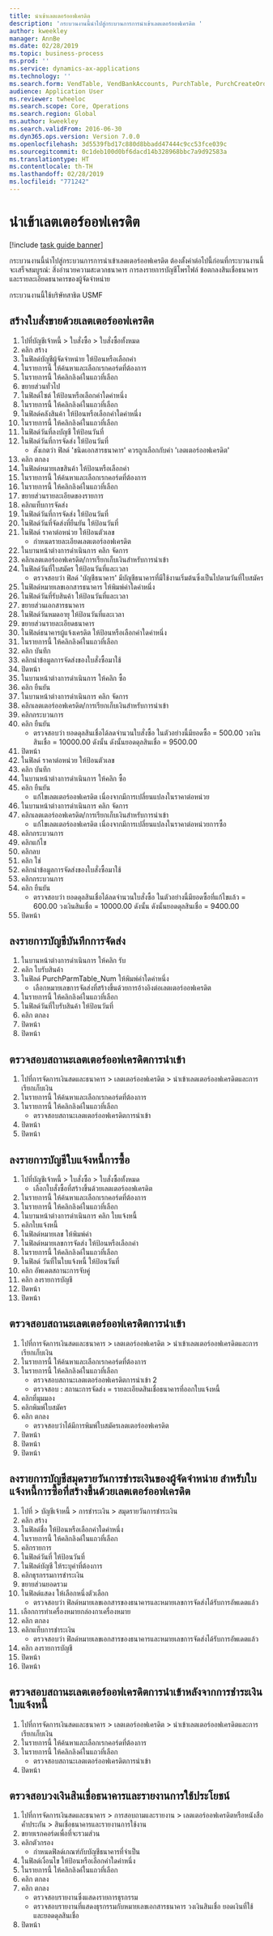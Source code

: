 ```yaml
---
title: นำเข้าเลตเตอร์ออฟเครดิต
description: 'กระบวนงานนี้นำไปสู่กระบวนการการนำเข้าเลตเตอร์ออฟเครดิต '
author: kweekley
manager: AnnBe
ms.date: 02/28/2019
ms.topic: business-process
ms.prod: ''
ms.service: dynamics-ax-applications
ms.technology: ''
ms.search.form: VendTable, VendBankAccounts, PurchTable, PurchCreateOrder, InventItemIdLookupPurchase, BankLCImport,  PurchEditLines, VendEditInvoice, SrsReportViewerForm, LedgerJournalTable, LedgerJournalTransVendPaym, VendOpenTrans, SysQueryForm, BankAccountTableLookUp
audience: Application User
ms.reviewer: twheeloc
ms.search.scope: Core, Operations
ms.search.region: Global
ms.author: kweekley
ms.search.validFrom: 2016-06-30
ms.dyn365.ops.version: Version 7.0.0
ms.openlocfilehash: 3d5539fbd17c880d8bbadd47444c9cc53fce039c
ms.sourcegitcommit: 0c1deb100d0bf6dacd14b328968bbc7a9d92583a
ms.translationtype: HT
ms.contentlocale: th-TH
ms.lasthandoff: 02/28/2019
ms.locfileid: "771242"
---
```

# <a name="import-letter-of-credit"></a>นำเข้าเลตเตอร์ออฟเครดิต

[!include [task guide banner](../../includes/task-guide-banner.md)]

กระบวนงานนี้นำไปสู่กระบวนการการนำเข้าเลตเตอร์ออฟเครดิต  ต้องตั้งค่าต่อไปนี้ก่อนที่กระบวนงานนี้จะเสร็จสมบูรณ์: สิ่งอำนวยความสะดวกธนาคาร การลงรายการบัญชีโพรไฟล์ ข้อตกลงสินเชื่อธนาคารและรายละเอียดธนาคารของผู้จัดจำหน่าย

กระบวนงานนี้ใช้บริษัทสาธิต USMF


## <a name="create-a-purchase-order-with-letter-of-credit"></a>สร้างใบสั่งขายด้วยเลตเตอร์ออฟเครดิต
1. ไปที่บัญชีเจ้าหนี้ > ใบสั่งซื้อ > ใบสั่งซื้อทั้งหมด
2. คลิก สร้าง
3. ในฟิลด์บัญชีผู้จัดจำหน่าย ให้ป้อนหรือเลือกค่า
4. ในรายการนี้ ให้ค้นหาและเลือกเรกคอร์ดที่ต้องการ
5. ในรายการนี้ ให้คลิกลิงค์ในแถวที่เลือก
6. ขยายส่วนทั่วไป
7. ในฟิลด์ไซต์ ให้ป้อนหรือเลือกค่าใดค่าหนึ่ง
8. ในรายการนี้ ให้คลิกลิงค์ในแถวที่เลือก
9. ในฟิลด์คลังสินค้า ให้ป้อนหรือเลือกค่าใดค่าหนึ่ง
10. ในรายการนี้ ให้คลิกลิงค์ในแถวที่เลือก
11. ในฟิลด์วันที่ลงบัญชี ให้ป้อนวันที่
12. ในฟิลด์วันที่การจัดส่ง ให้ป้อนวันที่
    * สังเกตว่า ฟิลด์ 'ชนิดเอกสารธนาคาร' ควรถูกเลือกกับค่า 'เลตเตอร์ออฟเครดิต'  
13. คลิก ตกลง
14. ในฟิลด์หมายเลขสินค้า ให้ป้อนหรือเลือกค่า
15. ในรายการนี้ ให้ค้นหาและเลือกเรกคอร์ดที่ต้องการ
16. ในรายการนี้ ให้คลิกลิงค์ในแถวที่เลือก
17. ขยายส่วนรายละเอียดของรายการ
18. คลิกแท็บการจัดส่ง
19. ในฟิลด์วันที่การจัดส่ง ให้ป้อนวันที่
20. ในฟิลด์วันที่จัดส่งที่ยืนยัน ให้ป้อนวันที่
21. ในฟิลด์ ราคาต่อหน่วย ให้ป้อนตัวเลข
    * กำหนดรายละเอียดเลตเตอร์ออฟเครดิต  
22. ในบานหน้าต่างการดำเนินการ คลิก จัดการ
23. คลิกเลตเตอร์ออฟเครดิต/การเรียกเก็บเงินสำหรับการนำเข้า
24. ในฟิลด์วันที่ใบสมัคร ให้ป้อนวันที่และเวลา
    * ตรวจสอบว่า ฟิลด์ 'บัญชีธนาคาร' มีบัญชีธนาคารที่มีใช้งานเริ่มต้นซึ่งเป็นไปตามวันที่ใบสมัคร  
25. ในฟิลด์หมายเลขเอกสารธนาคาร ให้พิมพ์ค่าใดค่าหนึ่ง
26. ในฟิลด์วันที่รับสินค้า ให้ป้อนวันที่และเวลา
27. ขยายส่วนเอกสารธนาคาร
28. ในฟิลด์วันหมดอายุ ให้ป้อนวันที่และเวลา
29. ขยายส่วนรายละเอียดธนาคาร
30. ในฟิลด์ธนาคารผู้แจ้งเครดิต ให้ป้อนหรือเลือกค่าใดค่าหนึ่ง
31. ในรายการนี้ ให้คลิกลิงค์ในแถวที่เลือก
32. คลิก บันทึก
33. คลิกนำข้อมูลการจัดส่งของใบสั่งซื้อมาใช้
34. ปิดหน้า
35. ในบานหน้าต่างการดำเนินการ ให้คลิก ซื้อ
36. คลิก ยืนยัน
37. ในบานหน้าต่างการดำเนินการ คลิก จัดการ
38. คลิกเลตเตอร์ออฟเครดิต/การเรียกเก็บเงินสำหรับการนำเข้า
39. คลิกกระบวนการ
40. คลิก ยืนยัน
    * ตรวจสอบว่า ยอดดุลสินเชื่อได้ลดจำนวนใบสั่งซื้อ   ในตัวอย่างนี้มียอดซื้อ = 500.00 วงเงินสินเชื่อ = 10000.00 ดังนั้น ดังนั้นยอดดุลสินเชื่อ = 9500.00  
41. ปิดหน้า
42. ในฟิลด์ ราคาต่อหน่วย ให้ป้อนตัวเลข
43. คลิก บันทึก
44. ในบานหน้าต่างการดำเนินการ ให้คลิก ซื้อ
45. คลิก ยืนยัน
    * แก้ไขเลตเตอร์ออฟเครดิต เนื่องจากมีการเปลี่ยนแปลงในราคาต่อหน่วย  
46. ในบานหน้าต่างการดำเนินการ คลิก จัดการ
47. คลิกเลตเตอร์ออฟเครดิต/การเรียกเก็บเงินสำหรับการนำเข้า
    * แก้ไขเลตเตอร์ออฟเครดิต เนื่องจากมีการเปลี่ยนแปลงในราคาต่อหน่วยการซื้อ  
48. คลิกกระบวนการ
49. คลิกแก้ไข
50. คลิกลบ
51. คลิก ใช่
52. คลิกนำข้อมูลการจัดส่งของใบสั่งซื้อมาใช้
53. คลิกกระบวนการ
54. คลิก ยืนยัน
    * ตรวจสอบว่า ยอดดุลสินเชื่อได้ลดจำนวนใบสั่งซื้อ   ในตัวอย่างนี้มียอดซื้อที่แก้ไขแล้ว = 600.00 วงเงินสินเชื่อ = 10000.00 ดังนั้น ดังนั้นยอดดุลสินเชื่อ = 9400.00  
55. ปิดหน้า

## <a name="post-packing-slip"></a>ลงรายการบัญชีบันทึกการจัดส่ง
1. ในบานหน้าต่างการดำเนินการ ให้คลิก รับ
2. คลิก ใบรับสินค้า
3. ในฟิลด์ PurchParmTable_Num ให้พิมพ์ค่าใดค่าหนึ่ง
    * เลือกหมายเลขการจัดส่งที่สร้างขึ้นด้วยการอ้างอิงต่อเลตเตอร์ออฟเครดิต  
4. ในรายการนี้ ให้คลิกลิงค์ในแถวที่เลือก
5. ในฟิลด์วันที่ใบรับสินค้า ให้ป้อนวันที่
6. คลิก ตกลง
7. ปิดหน้า
8. ปิดหน้า

## <a name="verify-import-letter-of-credit-status"></a>ตรวจสอบสถานะเลตเตอร์ออฟเครดิตการนำเข้า
1. ไปที่การจัดการเงินสดและธนาคาร > เลตเตอร์ออฟเครดิต > นำเข้าเลตเตอร์ออฟเครดิตและการเรียกเก็บเงิน
2. ในรายการนี้ ให้ค้นหาและเลือกเรกคอร์ดที่ต้องการ
3. ในรายการนี้ ให้คลิกลิงค์ในแถวที่เลือก
    * ตรวจสอบสถานะเลตเตอร์ออฟเครดิตการนำเข้า     
4. ปิดหน้า
5. ปิดหน้า

## <a name="post-purchase-invoice"></a>ลงรายการบัญชีใบแจ้งหนี้การซื้อ
1. ไปที่บัญชีเจ้าหนี้ > ใบสั่งซื้อ > ใบสั่งซื้อทั้งหมด
    * เลือกใบสั่งซื้อที่สร้างขึ้นด้วยเลตเตอร์ออฟเครดิต  
2. ในรายการนี้ ให้ค้นหาและเลือกเรกคอร์ดที่ต้องการ
3. ในรายการนี้ ให้คลิกลิงค์ในแถวที่เลือก
4. ในบานหน้าต่างการดำเนินการ คลิก ใบแจ้งหนี้
5. คลิกใบแจ้งหนี้
6. ในฟิลด์หมายเลข ให้พิมพ์ค่า
7. ในฟิลด์หมายเลขการจัดส่ง ให้ป้อนหรือเลือกค่า
8. ในรายการนี้ ให้คลิกลิงค์ในแถวที่เลือก
9. ในฟิลด์ วันที่ในใบแจ้งหนี้ ให้ป้อนวันที่
10. คลิก อัพเดตสถานะการจับคู่
11. คลิก ลงรายการบัญชี
12. ปิดหน้า
13. ปิดหน้า

## <a name="verify-import-letter-of-credit-status"></a>ตรวจสอบสถานะเลตเตอร์ออฟเครดิตการนำเข้า
1. ไปที่การจัดการเงินสดและธนาคาร > เลตเตอร์ออฟเครดิต > นำเข้าเลตเตอร์ออฟเครดิตและการเรียกเก็บเงิน
2. ในรายการนี้ ให้ค้นหาและเลือกเรกคอร์ดที่ต้องการ
3. ในรายการนี้ ให้คลิกลิงค์ในแถวที่เลือก
    * ตรวจสอบสถานะเลตเตอร์ออฟเครดิตการนำเข้า 2  
    * ตรวจสอบ :  สถานะการจัดส่ง = รายละเอียดสินเชื่อธนาคารที่ออกใบแจ้งหนี้  
4. คลิกที่มุมมอง
5. คลิกพิมพ์ใบสมัคร
6. คลิก ตกลง
    * ตรวจสอบว่าได้มีการพิมพ์ใบสมัครเลตเตอร์ออฟเครดิต  
7. ปิดหน้า
8. ปิดหน้า
9. ปิดหน้า

## <a name="post-vendor-payment-journal-for-the-created-purchase-invoice-with-letter-of-credit"></a>ลงรายการบัญชีสมุดรายวันการชำระเงินของผู้จัดจำหน่าย สำหรับใบแจ้งหนี้การซื้อที่สร้างขึ้นด้วยเลตเตอร์ออฟเครดิต
1. ไปที่ > บัญชีเจ้าหนี้ > การชำระเงิน > สมุดรายวันการชำระเงิน
2. คลิก สร้าง
3. ในฟิลด์ชื่อ ให้ป้อนหรือเลือกค่าใดค่าหนึ่ง
4. ในรายการนี้ ให้คลิกลิงค์ในแถวที่เลือก
5. คลิกรายการ
6. ในฟิลด์วันที่ ให้ป้อนวันที่
7. ในฟิลด์บัญชี ให้ระบุค่าที่ต้องการ
8. คลิกธุรกรรมการชำระเงิน
9. ขยายส่วนยอดรวม
10. ในฟิลด์แสดง ให้เลือกหนึ่งตัวเลือก
    * ตรวจสอบว่า ฟิลด์หมายเลขเอกสารของธนาคารและหมายเลขการจัดส่งได้รับการอัพเดตแล้ว  
11. เลือกการทำเครื่องหมายกล่องกาเครื่องหมาย
12. คลิก ตกลง
13. คลิกแท็บการชำระเงิน
    * ตรวจสอบว่า ฟิลด์หมายเลขเอกสารของธนาคารและหมายเลขการจัดส่งได้รับการอัพเดตแล้ว  
14. คลิก ลงรายการบัญชี
15. ปิดหน้า
16. ปิดหน้า

## <a name="verify-import-letter-of-credit-status-after-invoice-paid"></a>ตรวจสอบสถานะเลตเตอร์ออฟเครดิตการนำเข้าหลังจากการชำระเงินใบแจ้งหนี้
1. ไปที่การจัดการเงินสดและธนาคาร > เลตเตอร์ออฟเครดิต > นำเข้าเลตเตอร์ออฟเครดิตและการเรียกเก็บเงิน
2. ในรายการนี้ ให้ค้นหาและเลือกเรกคอร์ดที่ต้องการ
3. ในรายการนี้ ให้คลิกลิงค์ในแถวที่เลือก
    * ตรวจสอบสถานะเลตเตอร์ออฟเครดิตการนำเข้า   
4. ปิดหน้า

## <a name="verify-the-bank-facility-limit-and-utilization-report"></a>ตรวจสอบวงเงินสินเชื่อธนาคารและรายงานการใช้ประโยชน์
1. ไปที่การจัดการเงินสดและธนาคาร > การสอบถามและรายงาน > เลตเตอร์ออฟเครดิตหรือหนังสือค้ำประกัน > สินเชื่อธนาคารและรายงานการใช้งาน
2. ขยายเรกคอร์ดเพื่อที่จะรวมส่วน
3. คลิกตัวกรอง 
    * กำหนดฟิลด์เกณฑ์กับบัญชีธนาคารที่จำเป็น  
4. ในฟิลด์เงื่อนไข ให้ป้อนหรือเลือกค่าใดค่าหนึ่ง
5. ในรายการนี้ ให้คลิกลิงค์ในแถวที่เลือก
6. คลิก ตกลง
7. คลิก ตกลง
    * ตรวจสอบรายงานซึ่งแสดงรายการธุรกรรม  
    * ตรวจสอบรายงานที่แสดงธุรกรรมกับหมายเลขเอกสารธนาคาร วงเงินสินเชื่อ ยอดเงินที่ใช้ และยอดดุลสินเชื่อ  
8. ปิดหน้า

